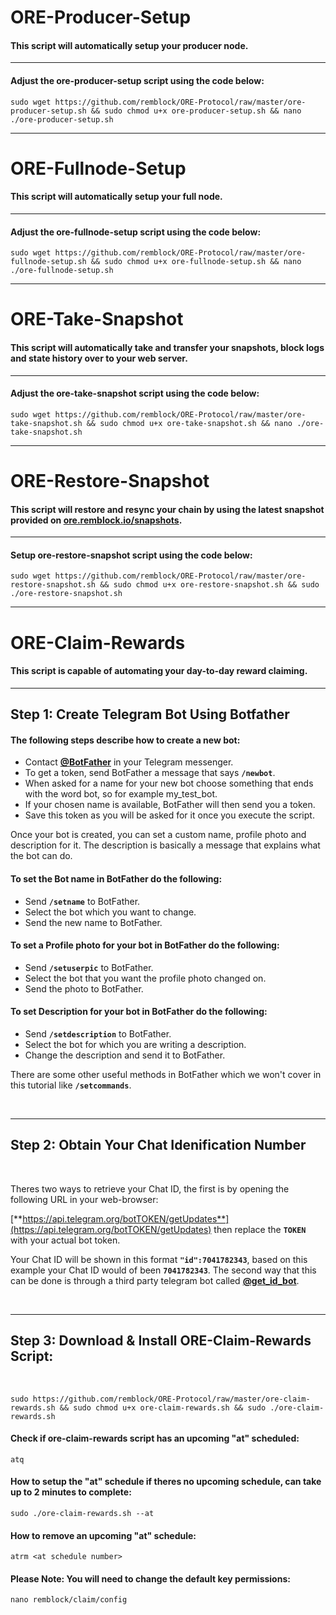 # ORE-Producer-Setup

#### This script will automatically setup your producer node.

***

#### Adjust the ore-producer-setup script using the code below:

```
sudo wget https://github.com/remblock/ORE-Protocol/raw/master/ore-producer-setup.sh && sudo chmod u+x ore-producer-setup.sh && nano ./ore-producer-setup.sh
```

***

# ORE-Fullnode-Setup

#### This script will automatically setup your full node.

***

#### Adjust the ore-fullnode-setup script using the code below:

```
sudo wget https://github.com/remblock/ORE-Protocol/raw/master/ore-fullnode-setup.sh && sudo chmod u+x ore-fullnode-setup.sh && nano ./ore-fullnode-setup.sh
```

***

# ORE-Take-Snapshot

#### This script will automatically take and transfer your snapshots, block logs and state history over to your web server.

***

#### Adjust the ore-take-snapshot script using the code below:

```
sudo wget https://github.com/remblock/ORE-Protocol/raw/master/ore-take-snapshot.sh && sudo chmod u+x ore-take-snapshot.sh && nano ./ore-take-snapshot.sh
```

***

# ORE-Restore-Snapshot

#### This script will restore and resync your chain by using the latest snapshot provided on [ore.remblock.io/snapshots](https://ore.remblock.io/snapshots).

***

#### Setup ore-restore-snapshot script using the code below:

```
sudo wget https://github.com/remblock/ORE-Protocol/raw/master/ore-restore-snapshot.sh && sudo chmod u+x ore-restore-snapshot.sh && sudo ./ore-restore-snapshot.sh
```
***

# ORE-Claim-Rewards

#### This script is capable of automating your day-to-day reward claiming.

***

## Step 1: Create Telegram Bot Using Botfather

#### The following steps describe how to create a new bot:

* Contact [**@BotFather**](https://telegram.me/BotFather) in your Telegram messenger.
* To get a token, send BotFather a message that says **`/newbot`**.
* When asked for a name for your new bot choose something that ends with the word bot, so for example my_test_bot.
* If your chosen name is available, BotFather will then send you a token.
* Save this token as you will be asked for it once you execute the script.

Once your bot is created, you can set a custom name, profile photo and description for it. The description is basically a message that explains what the bot can do.

#### To set the Bot name in BotFather do the following:

* Send **`/setname`** to BotFather.
* Select the bot which you want to change.
* Send the new name to BotFather.

#### To set a Profile photo for your bot in BotFather do the following:

* Send **`/setuserpic`** to BotFather.
* Select the bot that you want the profile photo changed on.
* Send the photo to BotFather.

#### To set Description for your bot in BotFather do the following:

* Send **`/setdescription`** to BotFather.
* Select the bot for which you are writing a description.
* Change the description and send it to BotFather.

There are some other useful methods in BotFather which we won't cover in this tutorial like **`/setcommands`**.

<br>

***

## Step 2: Obtain Your Chat Idenification Number

<br>

Theres two ways to retrieve your Chat ID, the first is by opening the following URL in your web-browser: 

[**https://api.telegram.org/botTOKEN/getUpdates**](https://api.telegram.org/botTOKEN/getUpdates) then replace the **`TOKEN`** with your actual bot token.

Your Chat ID will be shown in this format **`"id":7041782343`**, based on this example your Chat ID would of been **`7041782343`**. The second way that this can be done is through a third party telegram bot called [**@get_id_bot**](https://telegram.me/get_id_bot).

<br>

***

## Step 3: Download & Install ORE-Claim-Rewards Script:

<br>

```
sudo https://github.com/remblock/ORE-Protocol/raw/master/ore-claim-rewards.sh && sudo chmod u+x ore-claim-rewards.sh && sudo ./ore-claim-rewards.sh
```

#### Check if ore-claim-rewards script has an upcoming "at" scheduled:

```
atq
```

#### How to setup the "at" schedule if theres no upcoming schedule, can take up to 2 minutes to complete:

```
sudo ./ore-claim-rewards.sh --at
```

#### How to remove an upcoming "at" schedule:

```
atrm <at schedule number>

```

#### Please Note: You will need to change the default key permissions:

```
nano remblock/claim/config
```
